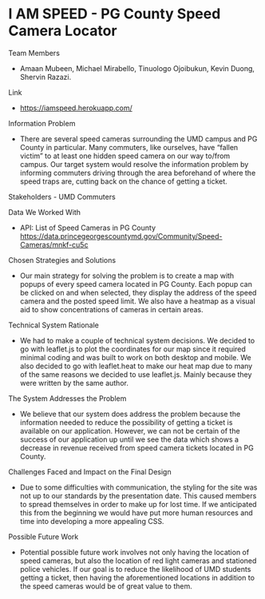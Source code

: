 # I AM SPEED - PG County Speed Camera Locator

Team Members
- Amaan Mubeen, Michael Mirabello, Tinuologo Ojoibukun, Kevin Duong, Shervin Razazi.

Link
- https://iamspeed.herokuapp.com/

Information Problem
- There are several speed cameras surrounding the UMD campus and PG County in particular. Many commuters, like ourselves, have “fallen victim” to at least one hidden speed camera on our way to/from campus. Our target system would resolve the information problem by informing commuters driving through the area beforehand of where the speed traps are, cutting back on the chance of getting a ticket.

Stakeholders - UMD Commuters

Data We Worked With
- API: List of Speed Cameras in PG County https://data.princegeorgescountymd.gov/Community/Speed-Cameras/mnkf-cu5c

Chosen Strategies and Solutions
- Our main strategy for solving the problem is to create a map with popups of every speed camera located in PG County. Each popup can be clicked on and when selected, they display the address of the speed camera and the posted speed limit. We also have a heatmap as a visual aid to show concentrations of cameras in certain areas.

Technical System Rationale
- We had to make a couple of technical system decisions. We decided to go with leaflet.js to plot the coordinates for our map since it required minimal coding and was built to work on both desktop and mobile. We also decided to go with leaflet.heat to make our heat map due to many of the same reasons we decided to use leaflet.js. Mainly because they were written by the same author.

The System Addresses the Problem
- We believe that our system does address the problem because the information needed to reduce the possibility of getting a ticket is available on our application. However, we can not be certain of the success of our application up until we see the data which shows a decrease in revenue received from speed camera tickets located in PG County.

Challenges Faced and Impact on the Final Design
- Due to some difficulties with communication, the styling for the site was not up to our standards by the presentation date. This caused members to spread themselves in order to make up for lost time. If we anticipated this from the beginning we would have put more human resources and time into developing a more appealing CSS.

Possible Future Work
- Potential possible future work involves not only having the location of speed cameras, but also the location of red light cameras and stationed police vehicles. If our goal is to reduce the likelihood of UMD students getting a ticket, then having the aforementioned locations in addition to the speed cameras would be of great value to them.
